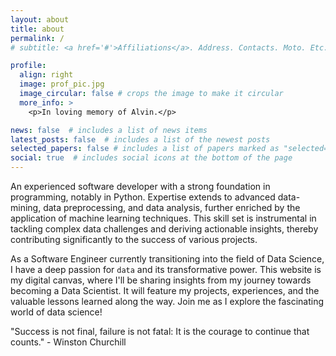 ```yaml
---
layout: about
title: about
permalink: /
# subtitle: <a href='#'>Affiliations</a>. Address. Contacts. Moto. Etc.

profile:
  align: right
  image: prof_pic.jpg
  image_circular: false # crops the image to make it circular
  more_info: >
    <p>In loving memory of Alvin.</p>

news: false  # includes a list of news items
latest_posts: false  # includes a list of the newest posts
selected_papers: false # includes a list of papers marked as "selected={true}"
social: true  # includes social icons at the bottom of the page
---
```


An experienced software developer with a strong foundation in programming, notably in Python. Expertise extends to advanced data-mining, data preprocessing, and data analysis, further enriched by the application of machine learning techniques. This skill set is instrumental in tackling complex data challenges and deriving actionable insights, thereby contributing significantly to the success of various projects.

As a Software Engineer currently transitioning into the field of Data Science, I have a deep passion for `data` and its transformative power. This website is my digital canvas, where I'll be sharing insights from my journey towards becoming a Data Scientist. It will feature my projects, experiences, and the valuable lessons learned along the way. Join me as I explore the fascinating world of data science!

"Success is not final, failure is not fatal: It is the courage to continue that counts." - Winston Churchill 

<!-- Write your biography here. Tell the world about yourself. Link to your favorite [subreddit](http://reddit.com). You can put a picture in, too. The code is already in, just name your picture `prof_pic.jpg` and put it in the `img/` folder.

Put your address / P.O. box / other info right below your picture. You can also disable any of these elements by editing `profile` property of the YAML header of your `_pages/about.md`. Edit `_bibliography/papers.bib` and Jekyll will render your [publications page](/al-folio/publications/) automatically.

Link to your social media connections, too. This theme is set up to use [Font Awesome icons](https://fontawesome.com/) and [Academicons](https://jpswalsh.github.io/academicons/), like the ones below. Add your Facebook, Twitter, LinkedIn, Google Scholar, or just disable all of them. -->